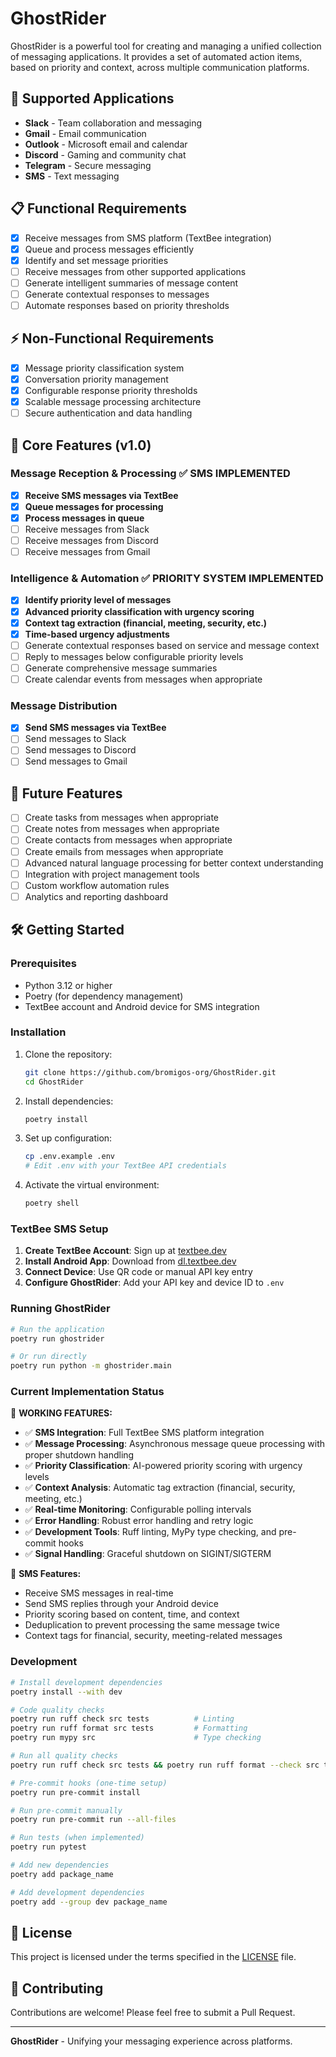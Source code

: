 # GhostRider

GhostRider is a powerful tool for creating and managing a unified collection of messaging applications. It provides a set of automated action items, based on priority and context, across multiple communication platforms.

## 🚀 Supported Applications

- **Slack** - Team collaboration and messaging
- **Gmail** - Email communication
- **Outlook** - Microsoft email and calendar
- **Discord** - Gaming and community chat
- **Telegram** - Secure messaging
- **SMS** - Text messaging

## 📋 Functional Requirements

- [x] Receive messages from SMS platform (TextBee integration)
- [x] Queue and process messages efficiently
- [x] Identify and set message priorities
- [ ] Receive messages from other supported applications
- [ ] Generate intelligent summaries of message content
- [ ] Generate contextual responses to messages
- [ ] Automate responses based on priority thresholds

## ⚡ Non-Functional Requirements

- [x] Message priority classification system
- [x] Conversation priority management
- [x] Configurable response priority thresholds
- [x] Scalable message processing architecture
- [ ] Secure authentication and data handling

## 🎯 Core Features (v1.0)

### Message Reception & Processing ✅ **SMS IMPLEMENTED**

- [x] **Receive SMS messages via TextBee**
- [x] **Queue messages for processing**
- [x] **Process messages in queue**
- [ ] Receive messages from Slack
- [ ] Receive messages from Discord
- [ ] Receive messages from Gmail

### Intelligence & Automation ✅ **PRIORITY SYSTEM IMPLEMENTED**

- [x] **Identify priority level of messages**
- [x] **Advanced priority classification with urgency scoring**
- [x] **Context tag extraction (financial, meeting, security, etc.)**
- [x] **Time-based urgency adjustments**
- [ ] Generate contextual responses based on service and message context
- [ ] Reply to messages below configurable priority levels
- [ ] Generate comprehensive message summaries
- [ ] Create calendar events from messages when appropriate

### Message Distribution

- [x] **Send SMS messages via TextBee**
- [ ] Send messages to Slack
- [ ] Send messages to Discord
- [ ] Send messages to Gmail

## 🔮 Future Features

- [ ] Create tasks from messages when appropriate
- [ ] Create notes from messages when appropriate
- [ ] Create contacts from messages when appropriate
- [ ] Create emails from messages when appropriate
- [ ] Advanced natural language processing for better context understanding
- [ ] Integration with project management tools
- [ ] Custom workflow automation rules
- [ ] Analytics and reporting dashboard

## 🛠️ Getting Started

### Prerequisites

- Python 3.12 or higher
- Poetry (for dependency management)
- TextBee account and Android device for SMS integration

### Installation

1. Clone the repository:
   ```bash
   git clone https://github.com/bromigos-org/GhostRider.git
   cd GhostRider
   ```

2. Install dependencies:
   ```bash
   poetry install
   ```

3. Set up configuration:
   ```bash
   cp .env.example .env
   # Edit .env with your TextBee API credentials
   ```

4. Activate the virtual environment:
   ```bash
   poetry shell
   ```

### TextBee SMS Setup

1. **Create TextBee Account**: Sign up at [textbee.dev](https://textbee.dev)
2. **Install Android App**: Download from [dl.textbee.dev](https://dl.textbee.dev)
3. **Connect Device**: Use QR code or manual API key entry
4. **Configure GhostRider**: Add your API key and device ID to `.env`

### Running GhostRider

```bash
# Run the application
poetry run ghostrider

# Or run directly
poetry run python -m ghostrider.main
```

### Current Implementation Status

🎉 **WORKING FEATURES:**
- ✅ **SMS Integration**: Full TextBee SMS platform integration
- ✅ **Message Processing**: Asynchronous message queue processing with proper shutdown handling
- ✅ **Priority Classification**: AI-powered priority scoring with urgency levels
- ✅ **Context Analysis**: Automatic tag extraction (financial, security, meeting, etc.)
- ✅ **Real-time Monitoring**: Configurable polling intervals
- ✅ **Error Handling**: Robust error handling and retry logic
- ✅ **Development Tools**: Ruff linting, MyPy type checking, and pre-commit hooks
- ✅ **Signal Handling**: Graceful shutdown on SIGINT/SIGTERM

📱 **SMS Features:**

- Receive SMS messages in real-time
- Send SMS replies through your Android device
- Priority scoring based on content, time, and context
- Deduplication to prevent processing the same message twice
- Context tags for financial, security, meeting-related messages

### Development

```bash
# Install development dependencies
poetry install --with dev

# Code quality checks
poetry run ruff check src tests          # Linting
poetry run ruff format src tests         # Formatting
poetry run mypy src                      # Type checking

# Run all quality checks
poetry run ruff check src tests && poetry run ruff format --check src tests && poetry run mypy src

# Pre-commit hooks (one-time setup)
poetry run pre-commit install

# Run pre-commit manually
poetry run pre-commit run --all-files

# Run tests (when implemented)
poetry run pytest

# Add new dependencies
poetry add package_name

# Add development dependencies
poetry add --group dev package_name
```

## 📄 License

This project is licensed under the terms specified in the [LICENSE](LICENSE) file.

## 🤝 Contributing

Contributions are welcome! Please feel free to submit a Pull Request.

---

**GhostRider** - Unifying your messaging experience across platforms.
